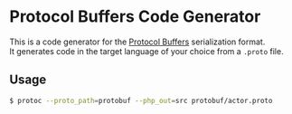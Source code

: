 # Protocol Buffers Code Generator

This is a code generator for the [Protocol Buffers](https://developers.google.com/protocol-buffers) serialization format.  
It generates code in the target language of your choice from a `.proto` file.

## Usage

```bash
$ protoc --proto_path=protobuf --php_out=src protobuf/actor.proto
```
